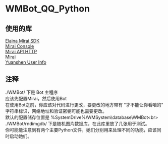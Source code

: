 # WMBot_QQ_Python

## 使用的库
[Elaina Mirai SDK](https://github.com/wyapx/Elaina)<br>
[Mirai Console](https://github.com/mamoe/mirai-console)<br>
[Mirai API HTTP](https://github.com/project-mirai/mirai-api-http)<br>
[Mirai](https://github.com/mamoe/mirai)<br>
[Yuanshen User Info](https://github.com/Womsxd/YuanShen_User_Info)<br>

## 注释
./WMBot/ 下是 Bot 主程序<br>
应该先配置Mirai，然后使用Bot<br>
在使用Bot之前，你应该对代码进行更改，要更改的地方带有 "才不能让你看咱的" 字符串标识，网络地址和验证密钥可能也需要更改。<br>
默认的配置储存位置是 %SystemDrive%\WMSystem\database\WMBot\<br>
./WMBot/rndimgdb/ 下是随机图片数据库，在此库里放了几张用于测试。<br>
你可能能注意到有两个主要Python文件，她们分别用来处理不同的功能，应该同时启动她们。<br>
